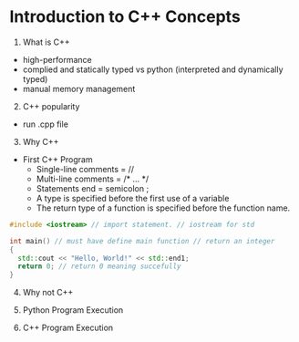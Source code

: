 # Introduction to C++ Concepts

1. What is C++
* high-performance
* complied and statically typed vs python (interpreted and dynamically typed)
* manual memory management

2. C++ popularity
* run .cpp file

3. Why C++
* First C++ Program
  - Single-line comments = //
  - Multi-line comments = /* ... */
  - Statements end = semicolon ;
  - A type is specified before the first use of a variable
  - The return type of a function is specified before the function name.
 
```C++
#include <iostream> // import statement. // iostream for std

int main() // must have define main function // return an integer
{
  std::cout << "Hello, World!" << std::end1;
  return 0; // return 0 meaning succefully
}
```

4. Why not C++

5. Python Program Execution

6. C++ Program Execution
